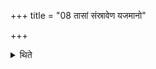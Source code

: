 +++
title = "08 तासां संस्रावेण यजमानो"

+++

<details><summary>थिते</summary>

तासां संस्रावेण यजमानो मुखं विमृष्टे राज्ञी विराज्ञीत्यनुवाकेन ८
</details>
